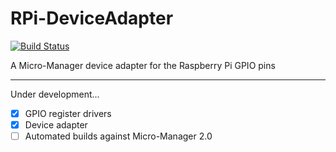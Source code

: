 # RPi-DeviceAdapter

[![Build Status](https://travis-ci.org/kmdouglass/RPi-DeviceAdapter.svg?branch=master)](https://travis-ci.org/kmdouglass/RPi-DeviceAdapter)

A Micro-Manager device adapter for the Raspberry Pi GPIO pins

---

Under development...

- [X] GPIO register drivers
- [X] Device adapter
- [ ] Automated builds against Micro-Manager 2.0
